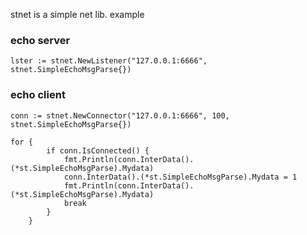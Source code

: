 stnet is a simple net lib.
example
### echo server
```
lster := stnet.NewListener("127.0.0.1:6666", stnet.SimpleEchoMsgParse{})
```
### echo client
```
conn := stnet.NewConnector("127.0.0.1:6666", 100, stnet.SimpleEchoMsgParse{})

for {
		if conn.IsConnected() {
			fmt.Println(conn.InterData().(*st.SimpleEchoMsgParse).Mydata)
			conn.InterData().(*st.SimpleEchoMsgParse).Mydata = 1
			fmt.Println(conn.InterData().(*st.SimpleEchoMsgParse).Mydata)
			break
		}
	}
```

